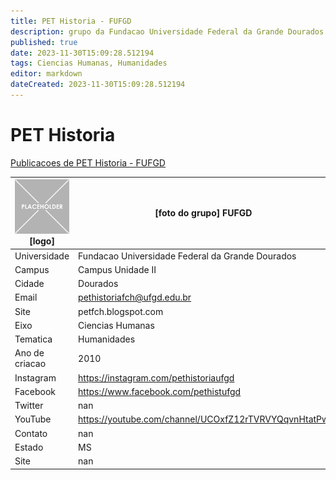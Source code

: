 ```yaml
---
title: PET Historia - FUFGD
description: grupo da Fundacao Universidade Federal da Grande Dourados
published: true
date: 2023-11-30T15:09:28.512194
tags: Ciencias Humanas, Humanidades
editor: markdown
dateCreated: 2023-11-30T15:09:28.512194
---
```


# PET Historia

[Publicacoes de PET Historia - FUFGD](/atividade/178PETHistoriaFUFGD/feed.md)

| ![placeholder.png](/placeholder.png) [logo] | [foto do grupo] FUFGD         |
| ------------------------------------------- | ------------------------------------------------- |
| Universidade                                | Fundacao Universidade Federal da Grande Dourados      |
| Campus                                      | Campus Unidade II            |
| Cidade                                      | Dourados             |
| Email                                       | pethistoriafch@ufgd.edu.br             |
| Site                                        | petfch.blogspot.com              |
| Eixo                                        | Ciencias Humanas              |
| Tematica                                    | Humanidades          |
| Ano de criacao                              | 2010        |
| Instagram                                   | https://instagram.com/pethistoriaufgd         |
| Facebook                                    | https://www.facebook.com/pethistufgd          |
| Twitter                                     | nan           |
| YouTube                                     | https://youtube.com/channel/UCOxfZ12rTVRVYQqvnHtatPw           |
| Contato                                     | nan         |
| Estado                                      |  MS            |
| Site                                        | nan |
